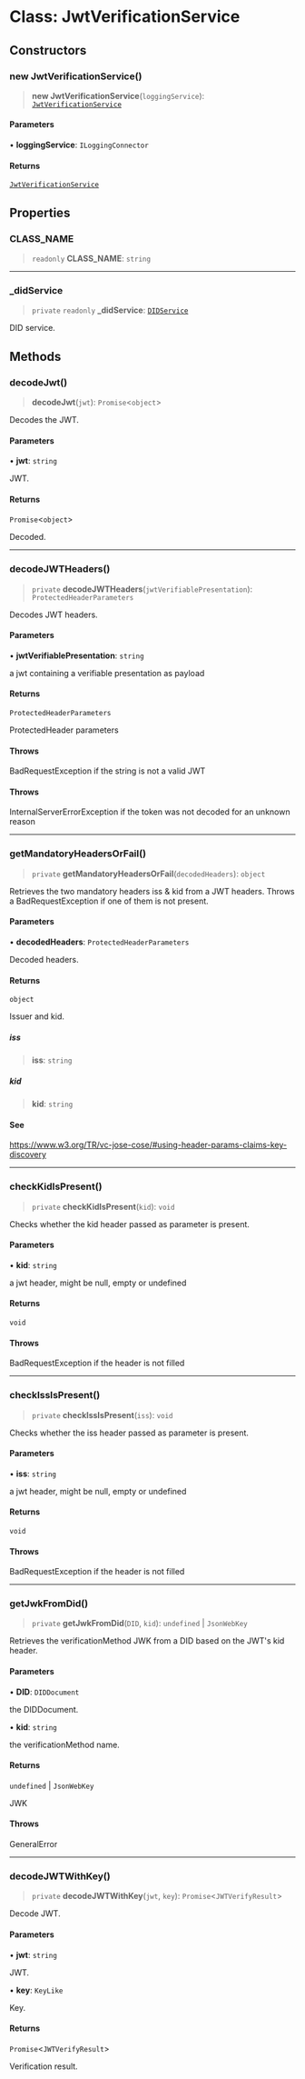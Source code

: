 # Class: JwtVerificationService

## Constructors

### new JwtVerificationService()

> **new JwtVerificationService**(`loggingService`): [`JwtVerificationService`](JwtVerificationService.md)

#### Parameters

• **loggingService**: `ILoggingConnector`

#### Returns

[`JwtVerificationService`](JwtVerificationService.md)

## Properties

### CLASS\_NAME

> `readonly` **CLASS\_NAME**: `string`

***

### \_didService

> `private` `readonly` **\_didService**: [`DIDService`](DIDService.md)

DID service.

## Methods

### decodeJwt()

> **decodeJwt**(`jwt`): `Promise`\<`object`\>

Decodes the JWT.

#### Parameters

• **jwt**: `string`

JWT.

#### Returns

`Promise`\<`object`\>

Decoded.

***

### decodeJWTHeaders()

> `private` **decodeJWTHeaders**(`jwtVerifiablePresentation`): `ProtectedHeaderParameters`

Decodes JWT headers.

#### Parameters

• **jwtVerifiablePresentation**: `string`

a jwt containing a verifiable presentation as payload

#### Returns

`ProtectedHeaderParameters`

ProtectedHeader parameters

#### Throws

BadRequestException if the string is not a valid JWT

#### Throws

InternalServerErrorException if the token was not decoded for an unknown reason

***

### getMandatoryHeadersOrFail()

> `private` **getMandatoryHeadersOrFail**(`decodedHeaders`): `object`

Retrieves the two mandatory headers iss & kid from a JWT headers.
Throws a BadRequestException if one of them is not present.

#### Parameters

• **decodedHeaders**: `ProtectedHeaderParameters`

Decoded headers.

#### Returns

`object`

Issuer and kid.

##### iss

> **iss**: `string`

##### kid

> **kid**: `string`

#### See

https://www.w3.org/TR/vc-jose-cose/#using-header-params-claims-key-discovery

***

### checkKidIsPresent()

> `private` **checkKidIsPresent**(`kid`): `void`

Checks whether the kid header passed as parameter is present.

#### Parameters

• **kid**: `string`

a jwt header, might be null, empty or undefined

#### Returns

`void`

#### Throws

BadRequestException if the header is not filled

***

### checkIssIsPresent()

> `private` **checkIssIsPresent**(`iss`): `void`

Checks whether the iss header passed as parameter is present.

#### Parameters

• **iss**: `string`

a jwt header, might be null, empty or undefined

#### Returns

`void`

#### Throws

BadRequestException if the header is not filled

***

### getJwkFromDid()

> `private` **getJwkFromDid**(`DID`, `kid`): `undefined` \| `JsonWebKey`

Retrieves the verificationMethod JWK from a DID based on the JWT's kid header.

#### Parameters

• **DID**: `DIDDocument`

the DIDDocument.

• **kid**: `string`

the verificationMethod name.

#### Returns

`undefined` \| `JsonWebKey`

JWK

#### Throws

GeneralError

***

### decodeJWTWithKey()

> `private` **decodeJWTWithKey**(`jwt`, `key`): `Promise`\<`JWTVerifyResult`\>

Decode JWT.

#### Parameters

• **jwt**: `string`

JWT.

• **key**: `KeyLike`

Key.

#### Returns

`Promise`\<`JWTVerifyResult`\>

Verification result.
